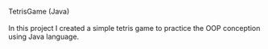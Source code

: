 TetrisGame (Java)</br>
</br>
In this project I created a simple tetris game to practice the OOP conception using Java language.
